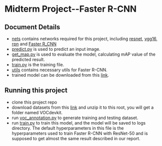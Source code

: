 # Midterm Project--Faster R-CNN

## Document Details
+ [nets](./nets) contains networks required for this project, including [resnet](./nets/resnet50.py), [vgg16](./nets/vgg16.py), [rpn](./nets/rpn.py) and [Faster R_CNN](./nets/frcnn.py)
+ [predict.py](./predict.py) is used to predict an input image.
+ [get_map.py](./get_map.py) is used to evaluate the model, calculating mAP value of the predicted result.
+ [train.py](train.py) is the training file.
+ [utils](./utils) contains necessary utils for Faster R-CNN.
+ trained model can be downloaded from this [link](https://drive.google.com/drive/folders/1vZYZBXevURKpIqq5-dyjHPkWpf53pPo9?usp=sharing).

## Running this project
+ clone this project repo
+ download datasets from this [link](http://host.robots.ox.ac.uk/pascal/VOC/voc2007/VOCtrainval_06-Nov-2007.tar) and unzip it to this root, you will get a folder named VOCdevkit.
+ run [voc_annotation.py](./voc_annotation.py) to generate training and testing dataset.
+ run [train.py](./train.py) to train this model, and the model will be saved to logs directory. The default hyperparameters in this file is the hyperparameters used to train Faster R-CNN with ResNet-50 and is supposed to get almost the same result described in our report.
